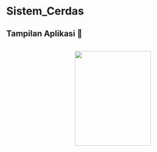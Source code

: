 # Sistem_Cerdas
## Tampilan Aplikasi 🌱
<div style="display: flex; flex-direction: row; justify-content: space-between; align-items: center;">
  <figure style="margin-bottom: 20px; text-align: center;">
    <img width="200" height="250" src="gambar/splash screen.jpg">
  </figure>
  
  <figure style="margin-right: 20px; text-align: center;">
    <img width="200" height="250" src="gambar/halaman utama.jpg">
  </figure>
  
  <figure style="text-align: center;">
    <img width="200" height="250" src="gambar/halaman deteksi.jpg">
  </figure>
  
  <figure style="text-align: center;">
    <img width="200" height="250" src="gambar/halaman tentang.jpg">
  </figure>
  
  <figure style="text-align: center;">
    <img width="200" height="250" src="gambar/tentang.jpg">
  </figure>
</div>
